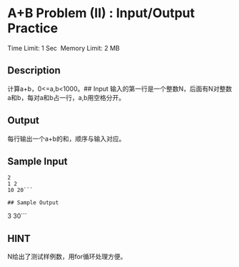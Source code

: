# A+B Problem (II) : Input/Output Practice
Time Limit: 1 Sec  Memory Limit: 2 MB

## Description
计算a+b，0<=a,b<1000。## Input
输入的第一行是一个整数N，后面有N对整数a和b，每对a和b占一行，a,b用空格分开。
## Output
每行输出一个a+b的和，顺序与输入对应。
## Sample Input
```
2
1 2
10 20```

## Sample Output
```
3
30```

## HINT
N给出了测试样例数，用for循环处理方便。
